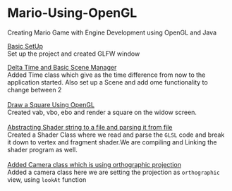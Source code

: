 # Mario-Using-OpenGL
Creating Mario Game with Engine Development using OpenGL and Java 



[Basic SetUp](../../tree/3dd31208d9d236acccda3a86137a5a0f61f3eeec)</br>
Set up the project and created GLFW window


[Delta Time and Basic Scene Manager](../../tree/2af5f87b011119a967edb8dc54ce9008630ae12f)</br>
Added Time class which give as the time difference from now to the application started. Also set up a Scene and add ome functionality to change between 2
</br>
</br>
[ Draw a Square Using OpenGL](../../tree/234ac52019dc52a873c14358eae880d64cfa698a)</br>
Created vab, vbo, ebo and render a square on the widow screen.
</br>
</br>
[Abstracting Shader string to a file and parsing it from file](../../tree/d7d3181fc345353d3c61cc54ff06bc2c5d33ff83)</br>
Created a Shader Class where we read and parse the `GLSL` code and break it down to vertex and fragment shader.We are compiling and Linking the shader program as well.
</br>
</br>
[Added Camera class which is using orthographic projection](../../tree/7a10a4e85091da762c11ed497632337b5f618c2c)</br>
Added a camera class here we are setting the projection as `orthographic` view, using `lookAt` function